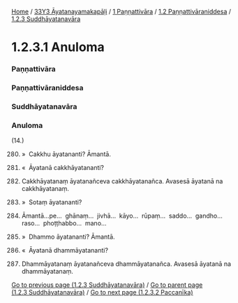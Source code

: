 
[Home](/) / [33Y3 Āyatanayamakapāḷi](/tipitaka/33Y3.md) / [1 Paṇṇattivāra](/tipitaka/33Y3/1.md) / [1.2 Paṇṇattivāraniddesa](/tipitaka/33Y3/1/1.2.md) / [1.2.3 Suddhāyatanavāra](/tipitaka/33Y3/1/1.2/1.2.3.md)

# 1.2.3.1 Anuloma

### Paṇṇattivāra

### Paṇṇattivāraniddesa

### Suddhāyatanavāra

### Anuloma

(14.)

280. »  Cakkhu āyatananti? Āmantā.

281. «  Āyatanā cakkhāyatananti?

282. Cakkhāyatanaṃ āyatanañceva cakkhāyatanañca. Avasesā āyatanā na cakkhāyatanaṃ.

283. »  Sotaṃ āyatananti?

284. Āmantā…pe…  ghānaṃ…  jivhā…  kāyo…  rūpaṃ…  saddo…  gandho…  raso…  phoṭṭhabbo…  mano…

285. »  Dhammo āyatananti? Āmantā.

286. «  Āyatanā dhammāyatananti?

287. Dhammāyatanaṃ āyatanañceva dhammāyatanañca. Avasesā āyatanā na dhammāyatanaṃ.

[Go to previous page (1.2.3 Suddhāyatanavāra)](/tipitaka/33Y3/1/1.2/1.2.3.md) / [Go to parent page (1.2.3 Suddhāyatanavāra)](/tipitaka/33Y3/1/1.2/1.2.3.md) / [Go to next page (1.2.3.2 Paccanīka)](/tipitaka/33Y3/1/1.2/1.2.3/1.2.3.2.md)


